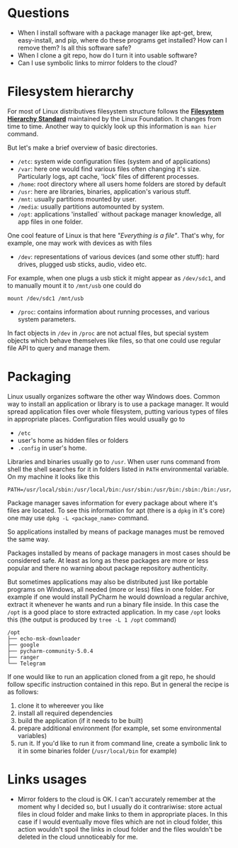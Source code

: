 # Questions
- When I install software with a package manager like apt-get, brew, easy-install, and pip, where do these programs get installed? How can I remove them? Is all this software safe?
- When I clone a git repo, how do I turn it into usable software?
- Can I use symbolic links to mirror folders to the cloud?


# Filesystem hierarchy
For most of Linux distributives filesystem structure follows the [**Filesystem Hierarchy Standard**](http://refspecs.linuxfoundation.org/FHS_3.0/fhs/index.html) maintained by the Linux Foundation. It changes from time to time.
Another way to quickly look up this information is `man hier` command.

But let's make a brief overview of basic directories.
- `/etc`: system wide configuration files (system and of applications)
- `/var`: here one would find various files often changing it's size. Particularly logs, apt cache, 'lock' files of different processes.
- `/home`: root directory where all users home folders are stored by default
- `/usr`: here are libraries, binaries, application's various stuff.
- `/mnt`: usually partitions mounted by user.
- `/media`: usually partitions automounted by system.
- `/opt`: applications 'installed` without package manager knowledge, all app files in one folder. 

One cool feature of Linux is that here _"Everything is a file"_. That's why, for example, one may work with devices as with files
- `/dev`: representations of various devices (and some other stuff): hard drives, plugged usb sticks, audio, video etc.

For example, when one plugs a usb stick it might appear as `/dev/sdc1`, and to manually mount it to `/mnt/usb` one could do

    mount /dev/sdc1 /mnt/usb

- `/proc`: contains information about running processes, and various system parameters.

In fact objects in `/dev` in `/proc` are not actual files, but special system objects which behave themselves like files, so that one could use regular file API to query and manage them.

# Packaging
Linux usually organizes software the other way Windows does.
Common way to install an application or library is to use a package manager.
It would spread application files over whole filesystem, putting various types of files in appropriate places.
Configuration files would usually go to
- `/etc`
- user's home as hidden files or folders
- `.config` in user's home.

Libraries and binaries usually go to `/usr`.
When user runs command from shell the shell searches for it in folders listed in `PATH` environmental variable. On my machine it looks like this

    PATH=/usr/local/sbin:/usr/local/bin:/usr/sbin:/usr/bin:/sbin:/bin:/usr/games:/usr/local/games

Package manager saves information for every package about where it's files are located. To see this information for apt (there is a `dpkg` in it's core) one may use `dpkg -L <package_name>` command.

So applications installed by means of package manages must be removed the same way.

Packages installed by means of package managers in most cases should be considered safe. At least as long as these packages are more or less popular and there no warning about package repository authenticity.

But sometimes applications may also be distributed just like portable programs on Windows, all needed (more or less) files in one folder. For example if one would install PyCharm he would download a regular archive, extract it whenever he wants and run a binary file inside. In this case the `/opt` is a good place to store extracted application. In my case `/opt` looks this (the output is produced by `tree -L 1 /opt` command)

    /opt
    ├── echo-msk-downloader
    ├── google
    ├── pycharm-community-5.0.4
    ├── ranger
    └── Telegram


If one would like to run an application cloned from a git repo, he should follow specific instruction contained in this repo. But in general the recipe is as follows:

1. clone it to whereever you like
2. install all required dependencies
3. build the application (if it needs to be built)
4. prepare additional environment (for example, set some environmental variables)
5. run it. If you'd like to run it from command line, create a symbolic link to it in some binaries folder (`/usr/local/bin` for example)


# Links usages
- Mirror folders to the cloud is OK. I can't accurately remember at the moment why I decided so, but I usually do it contrariwise: store actual files in cloud folder and make links to them in appropriate places. In this case if I would eventually move files which are not in cloud folder, this action wouldn't spoil the links in cloud folder and the files wouldn't be deleted in the cloud unnoticeably for me.
